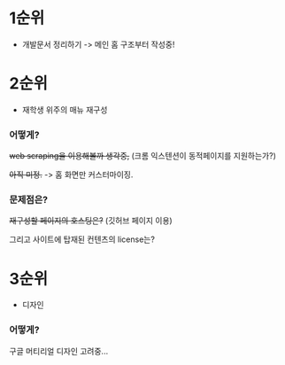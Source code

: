 # 1순위
* 개발문서 정리하기 -> 메인 홈 구조부터 작성중!

# 2순위
* 재학생 위주의 매뉴 재구성

### 어떻게?
~~web scraping을 이용해볼까 생각중,~~ (크롬 익스텐션이 동적페이지를 지원하는가?)

~~아직 미정.~~ -> 홈 화면만 커스터마이징.

### 문제점은?
~~재구성할 페이지의 호스팅은?~~ (깃허브 페이지 이용)

그리고 사이트에 탑재된 컨텐츠의 license는?

# 3순위
* 디자인

### 어떻게?
구글 머티리얼 디자인 고려중...

